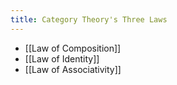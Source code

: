 ```yaml
---
title: Category Theory's Three Laws
---
```


* [[Law of Composition]]
* [[Law of Identity]]
* [[Law of Associativity]]